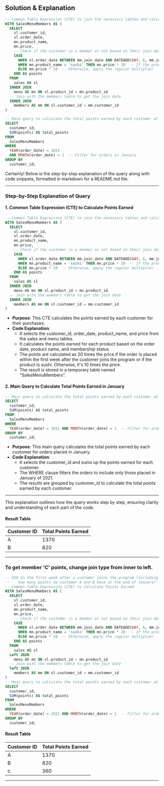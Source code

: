 ##  Solution & Explanation

```SQL
-- Common Table Expression (CTE) to join the necessary tables and calculate points earned by each customer
WITH SalesMenuMembers AS (
  SELECT
    sl.customer_id,
    sl.order_date,
    mn.product_name,
    mn.price,
    -- Check if the customer is a member or not based on their join date
    CASE 
      WHEN sl.order_date BETWEEN mm.join_date AND DATEADD(DAY, 6, mm.join_date) THEN mn.price * 20  -- If the order date is within the first week after join date, apply the 2x multiplier
      WHEN mn.product_name = 'sushi' THEN mn.price * 20  -- If the product is sushi, apply the 2x multiplier
      ELSE mn.price * 10  -- Otherwise, apply the regular multiplier
    END AS points
  FROM 
    sales AS sl
  INNER JOIN 
    menu AS mn ON sl.product_id = mn.product_id 
  -- Join with the members table to get the join date
  INNER JOIN 
    members AS mm ON sl.customer_id = mm.customer_id
)

-- Main query to calculate the total points earned by each customer at the end of January
SELECT 
  customer_id,
  SUM(points) AS total_points
FROM 
  SalesMenuMembers
WHERE 
  YEAR(order_date) = 2021 
  AND MONTH(order_date) = 1  -- Filter for orders in January
GROUP BY 
  customer_id;
```

Certainly! Below is the step-by-step explanation of the query along with code snippets, formatted in markdown for a README.md file:

---

### Step-by-Step Explanation of Query

#### 1. Common Table Expression (CTE) to Calculate Points Earned

```sql
-- Common Table Expression (CTE) to join the necessary tables and calculate points earned by each customer
WITH SalesMenuMembers AS (
  SELECT
    sl.customer_id,
    sl.order_date,
    mn.product_name,
    mn.price,
    -- Check if the customer is a member or not based on their join date
    CASE 
      WHEN sl.order_date BETWEEN mm.join_date AND DATEADD(DAY, 6, mm.join_date) THEN mn.price * 20  -- If the order date is within the first week after join date, apply the 2x multiplier
      WHEN mn.product_name = 'sushi' THEN mn.price * 20  -- If the product is sushi, apply the 2x multiplier
      ELSE mn.price * 10  -- Otherwise, apply the regular multiplier
    END AS points
  FROM 
    sales AS sl
  INNER JOIN 
    menu AS mn ON sl.product_id = mn.product_id 
  -- Join with the members table to get the join date
  INNER JOIN 
    members AS mm ON sl.customer_id = mm.customer_id
)
```

- **Purpose**: This CTE calculates the points earned by each customer for their purchases.
- **Code Explanation**:
  - It selects the customer_id, order_date, product_name, and price from the sales and menu tables.
  - It calculates the points earned for each product based on the order date, product name, and membership status.
  - The points are calculated as 20 times the price if the order is placed within the first week after the customer joins the program or if the product is sushi. Otherwise, it's 10 times the price.
  - The result is stored in a temporary table named "SalesMenuMembers".

#### 2. Main Query to Calculate Total Points Earned in January

```sql
-- Main query to calculate the total points earned by each customer at the end of January
SELECT 
  customer_id,
  SUM(points) AS total_points
FROM 
  SalesMenuMembers
WHERE 
  YEAR(order_date) = 2021 AND MONTH(order_date) = 1  -- Filter for orders in January
GROUP BY 
  customer_id;
```

- **Purpose**: This main query calculates the total points earned by each customer for orders placed in January.
- **Code Explanation**:
  - It selects the customer_id and sums up the points earned for each customer.
  - The WHERE clause filters the orders to include only those placed in January of 2021.
  - The results are grouped by customer_id to calculate the total points earned by each customer.

---

This explanation outlines how the query works step by step, ensuring clarity and understanding of each part of the code.


#### Result Table

| Customer ID | Total Points Earned |
|-------------|---------------------|
| A           | 1370                |
| B           | 820                 |

---


### To get member 'C' points, change join type from inner to left.

```SQL
-- Q10 In the first week after a customer joins the program (including their join date) they earn 2x points on all items, not just sushi - 
--    how many points do customer A and B have at the end of January?
-- Common Table Expression (CTE) to Calculate Points Earned
WITH SalesMenuMembers AS (
  SELECT
    sl.customer_id,
    sl.order_date,
    mn.product_name,
    mn.price,
    -- Check if the customer is a member or not based on their join date
    CASE 
      WHEN sl.order_date BETWEEN mm.join_date AND DATEADD(DAY, 6, mm.join_date) THEN mn.price * 20  -- If the order date is within the first week after join date, apply the 2x multiplier
      WHEN mn.product_name = 'sushi' THEN mn.price * 20  -- If the product is sushi, apply the 2x multiplier
      ELSE mn.price * 10  -- Otherwise, apply the regular multiplier
    END AS points
  FROM 
    sales AS sl
  Left JOIN 
    menu AS mn ON sl.product_id = mn.product_id 
  -- Join with the members table to get the join date
  left JOIN 
    members AS mm ON sl.customer_id = mm.customer_id
)
-- Main query to calculate the total points earned by each customer at the end of January
SELECT 
  customer_id,
  SUM(points) AS total_points
FROM 
  SalesMenuMembers
WHERE 
  YEAR(order_date) = 2021 AND MONTH(order_date) = 1  -- Filter for orders in January
GROUP BY 
  customer_id;

```

#### Result Table

| Customer ID | Total Points Earned |
|-------------|---------------------|
| A           | 1370                |
| B           | 820                 |
| c           | 360                 |

----
